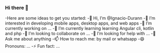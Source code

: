 ### Hi there 👋
-Here are some ideas to get you started:
-👋 Hi, I’m @Ignacio-Durann
-👀 I’m interested in developing mobile apps, desktop apps, and web apps
-🔭 I’m currently working on ...
-🌱 I’m currently learning learning Angular cli, kotlin and php
-👯 I’m looking to collaborate on ...
-🤔 I’m looking for help with ...
-💬 Ask me about anything
-📫 How to reach me: by mail or whatsapp
-😄 Pronouns: ...
-⚡ Fun fact: ...

